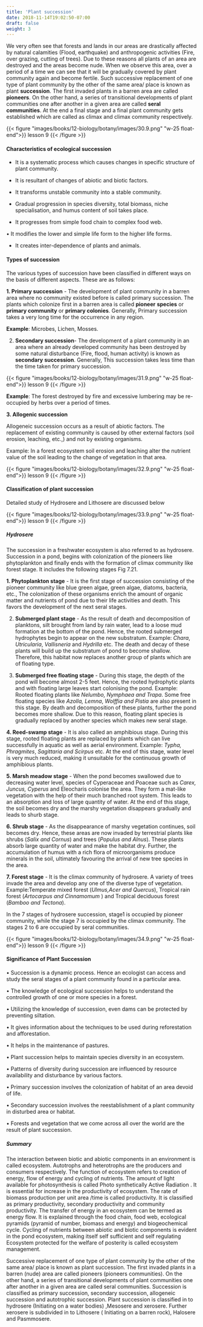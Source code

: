 ```yaml
---
title: 'Plant succession'
date: 2018-11-14T19:02:50-07:00
draft: false
weight: 3
---
```


We very often see that forests and lands in our
areas are drastically affected by natural calamities
(Flood, earthquake) and anthropogenic
activities (Fire, over grazing, cutting of trees).
Due to these reasons all plants of an area are
destroyed and the areas become nude. When we
observe this area, over a period of a time we can see that it will be gradually covered by
plant community again and become
fertile. Such successive replacement
of one type of plant community by
the other of the same area/ place is
known as plant **succession**. The first
invaded plants in a barren area are
called **pioneers**. On the other hand,
a series of transitional developments
of plant communities one after
another in a given area are called **seral**
**communities**. At the end a final stage and a
final plant community gets established which
are called as climax and climax community
respectively.

{{< figure "images/books/12-biology/botany/images/30.9.png" "w-25 float-end">}}
lesson 9
{{< /figure >}}

#### Characteristics of ecological succession


*  It is a systematic process which causes changes
in specific structure of plant community.


* It is resultant of changes of abiotic and
biotic factors.


*  It transforms unstable community into a
stable community.


* Gradual progression in species diversity,
total biomass, niche specialisation, and
humus content of soil takes place.


* It progresses from simple food chain to
complex food web.


• It modifies the lower and simple life form
to the higher life forms.


* It creates inter-dependence of plants and
animals.


#### Types of succession


The various types of succession have been
classified in different ways on the basis of
different aspects. These are as follows:



**1. Primary succession** - The development
of plant community in a barren area where no
community existed before is called primary
succession. The plants which colonize first in a barren area is called **pioneer** **species** or
**primary community** or **primary colonies**.
Generally, Primary succession takes a very
long time for the occurrence in any region.


**Example**: Microbes, Lichen, Mosses.



2. **Secondary succession**- The development of
a plant community in an area where an already
developed community has been destroyed by
some natural disturbance (Fire, flood, human
activity) is known as **secondary** **succession**.
Generally, This succession takes less time than
the time taken for primary succession.



{{< figure "images/books/12-biology/botany/images/31.9.png" "w-25 float-end">}}
lesson 9
{{< /figure >}}



**Example**: The forest destroyed by fire and
excessive lumbering may be re-occupied by
herbs over a period of times.


**3. Allogenic succession**


Allogeneic succession occurs as a result of abiotic factors. The replacement of existing
community is caused by other external factors
(soil erosion, leaching, etc.,) and not by existing
organisms.


Example: In a forest ecosystem soil erosion
and leaching alter the nutrient value of the soil
leading to the change of vegetation in that area.



{{< figure "images/books/12-biology/botany/images/32.9.png" "w-25 float-end">}}
lesson 9
{{< /figure >}}



#### Classification of plant succession


Detailed study of Hydrosere and Lithosere are
discussed below

{{< figure "images/books/12-biology/botany/images/33.9.png" "w-25 float-end">}}
lesson 9
{{< /figure >}}



##### Hydrosere


The succession in a freshwater ecosystem is
also referred to as hydrosere. Succession in a
pond, begins with colonization of the pioneers
like phytoplankton and finally ends with the
formation of climax community like forest
stage. It includes the following stages Fig 7.21.




**1. Phytoplankton stage** - It is the first stage
of succession consisting of the pioneer
community like blue green algae, green algae,
diatoms, bacteria, etc., The colonization
of these organisms enrich the amount of
organic matter and nutrients of pond due to
their life activities and death. This favors the
development of the next seral stages.






2. **Submerged plant stage** - As the result of death
and decomposition of planktons, silt brought
from land by rain water, lead to a loose mud
formation at the bottom of the pond. Hence,
the rooted submerged hydrophytes begin
to appear on the new substratum. Example:
*Chara*, *Utricularia*, *Vallisneria* and *Hydrilla* etc.
The death and decay of these plants will build
up the substratum of pond to become shallow.
Therefore, this habitat now replaces another
group of plants which are of floating type.




3. **Submerged free floating stage** - During
this stage, the depth of the pond will become
almost 2-5 feet. Hence, the rooted hydrophytic
plants and with floating large leaves start
colonising the pond. Example: Rooted floating
plants like *Nelumbo, Nymphaea and Trapa*.
Some free floating species like *Azolla, Lemna*,
*Wolffia and Pistia* are also present in this stage.
By death and decomposition of these plants,
further the pond becomes more shallow.
Due to this reason, floating plant species is
gradually replaced by another species which makes new seral stage.




**4. Reed-swamp stage** - It is also called an
amphibious stage. During this stage, rooted
floating plants are replaced by plants which
can live successfully in aquatic as well as aerial
environment. Example: *Typha, Phragmites*,
*Sagittaria and Scirpus* etc. At the end of this
stage, water level is very much reduced, making
it unsuitable for the continuous growth of
amphibious plants.




**5. Marsh meadow stage** - When the pond
becomes swallowed due to decreasing water
level, species of Cyperaceae and Poaceae such as
*Carex, Juncus, Cyperus* and Eleocharis colonise
the area. They form a mat-like vegetation with
the help of their much branched root system.
This leads to an absorption and loss of large
quantity of water. At the end of this stage, the
soil becomes dry and the marshy vegetation
disappears gradually and leads to shurb stage.



**6. Shrub stage** - As the disappearance of marshy
vegetation continues, soil becomes dry. Hence,
these areas are now invaded by terrestrial
plants like shrubs (*Salix and Cornus*) and trees
(*Populus and Alnus*). These plants absorb large
quantity of water and make the habitat dry.
Further, the accumulation of humus with a
rich flora of microorganisms produce minerals
in the soil, ultimately favouring the arrival of
new tree species in the area.


**7. Forest stage** - It is the climax community of
hydrosere. A variety of trees invade the area
and develop any one of the diverse type of
vegetation. Example:Temperate mixed forest
(*Ulmus,Acer and Quercus*), Tropical rain forest
(*Artocarpus and Cinnamomum* ) and Tropical
deciduous forest (*Bamboo and Tectona*).


In the 7 stages of hydrosere succession, stage1 is
occupied by pioneer community, while the stage
7 is occupied by the climax community. The
stages 2 to 6 are occupied by seral communities.



{{< figure "images/books/12-biology/botany/images/34.9.png" "w-25 float-end">}}
lesson 9
{{< /figure >}}





#### Significance of Plant Succession



• Succession is a dynamic
process. Hence an
ecologist can access and
study the seral stages of a
plant community found
in a particular area.




• The knowledge of
ecological succession helps to understand
the controlled growth of one or more species
in a forest.



• Utilizing the knowledge of succession, even
dams can be protected by preventing siltation.





• It gives information about the techniques to
be used during reforestation and afforestation.



• It helps in the maintenance of pastures.



• Plant succession helps to maintain species
diversity in an ecosystem.



• Patterns of diversity during succession
are influenced by resource availability and
disturbance by various factors.



• Primary succession involves the colonization
of habitat of an area devoid of life.



• Secondary succession involves the
reestablishment of a plant community in
disturbed area or habitat.



• Forests and vegetation that we come across
all over the world are the result of plant
succession.



##### Summary



The interaction between biotic and abiotic
components in an environment is called
ecosystem. Autotrophs and heterotrophs are
the producers and consumers respectively.
The function of ecosystem refers to creation of
energy, flow of energy and cycling of nutrients.
The amount of light available for photosynthesis
is called Photo synthetically Active Radiation .
It is essential for increase in the productivity of
ecosystem. The rate of biomass production per
unit area /time is called productivity. It is classified
as primary productivity, secondary productivity
and community productivity. The transfer of energy in an ecosystem can be termed as energy
flow. It is explained through the food chain, food
web, ecological pyramids (pyramid of number,
biomass and energy) and biogeochemical cycle.
Cycling of nutrients between abiotic and biotic
components is evident in the pond ecosystem,
making itself self sufficient and self regulating
Ecosystem protected for the welfare of posterity
is called ecosystem management.



Successive replacement of one type of plant
community by the other of the same area/
place is known as plant succession. The first
invaded plants in a barren (nude) area are called
pioneers (pioneers communities). On the other
hand, a series of transitional developments
of plant communities one after another in
a given area are called seral communities.
Succession is classified as primary succession,
secondary succession, allogeneic succession
and autotrophic succession. Plant succession
is classified in to hydrosere (Initiating on a
water bodies) ,Mesosere and xerosere. Further
xerosere is subdivided in to Lithosere ( Initiating
on a barren rock), Halosere and Pasmmosere.





